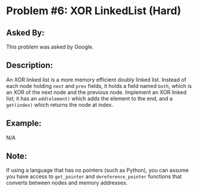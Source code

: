 # Problem #6: XOR LinkedList (Hard)

## Asked By:

This problem was asked by Google.

## Description:
 
An XOR linked list is a more memory efficient doubly linked list. Instead of each node holding `next` and `prev` fields, it holds a field named `both`, which is an XOR of the next node and the previous node. Implement an XOR linked list; it has an `add(element)` which adds the element to the end, and a `get(index)` which returns the node at index.

## Example:

N/A


## Note:
If using a language that has no pointers (such as Python), you can assume you have access to `get_pointer` and `dereference_pointer` functions that converts between nodes and memory addresses.